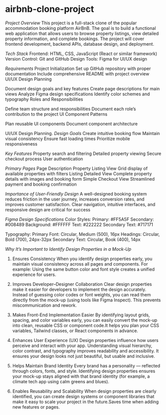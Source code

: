 # airbnb-clone-project

*Project Overview*
This project is a full-stack clone of the popular accommodation booking platform AirBnB. The goal is to build a functional web application that allows users to browse property listings, view detailed property information, and complete bookings. The project will cover frontend development, backend APIs, database design, and deployment.

*Tech Stack*
Frontend: HTML, CSS, JavaScript (React or similar framework)
Version Control: Git and GitHub
Design Tools: Figma for UI/UX design

*Requirements*
Project Initialization
Set up GitHub repository with proper documentation
Include comprehensive README with project overview
UI/UX Design Planning

Document design goals and key features
Create page descriptions for main views
Analyze Figma design specifications
Identify color schemes and typography
Roles and Responsibilities

Define team structure and responsibilities
Document each role’s contribution to the project
UI Component Patterns

Plan reusable UI components
Document component architecture


UI/UX Design Planning.
*Design Goals*
Create intuitive booking flow
Maintain visual consistency
Ensure fast loading times
Prioritize mobile responsiveness

*Key Features*
Property search and filtering
Detailed property viewing
Secure checkout process
User authentication

*Primary Pages*
Page	                  Description
Property Listing View 	Grid display of available properties with filters
Listing Detailed View 	Complete property details with images and booking form
Simple Checkout View	  Streamlined payment and booking confirmation

*Importance of User-Friendly Design*
A well-designed booking system reduces friction in the user journey, increases conversion rates, and improves customer satisfaction. Clear navigation, intuitive interfaces, and responsive design are critical for success

*Figma Design Specifications*
Color Styles:
Primary: #FF5A5F
Secondary: #008489
Background: #FFFFFF
Text: #222222
Secondary Text: #717171

Typography:
Primary Font: Circular, Medium (500), 16px
Headings: Circular, Bold (700), 24px-32px
Secondary Text: Circular, Book (400), 14px

*Why It’s Important to Identify Design Properties in a Mock-Up*
1. Ensures Consistency
When you identify design properties early, you maintain visual consistency across all pages and components.
 For example: Using the same button color and font style creates a unified experience for users.

2. Improves Developer–Designer Collaboration
Clear design properties make it easier for developers to implement the design accurately.
Instead of guessing color codes or font weights, you can read them directly from the mock-up (using tools like Figma Inspect).
This prevents miscommunication and rework.

 3. Makes Front-End Implementation Easier
By identifying layout grids, spacing, and color variables early, you can easily convert the mock-up into clean, reusable CSS or component code.It helps you plan your CSS variables, Tailwind classes, or React components in advance.

4. Enhances User Experience (UX)
Design properties influence how users perceive and interact with your app. Understanding visual hierarchy, color contrast, and typography improves readability and accessibility.
It ensures your design looks not just beautiful, but usable and inclusive.

5. Helps Maintain Brand Identity
Every brand has a personality — reflected through colors, fonts, and style.
Identifying design properties ensures your mock-up stays aligned with that brand identity (for example, a climate tech app using calm greens and blues).

6. Enables Reusability and Scalability
When design properties are clearly identified, you can create design systems or component libraries that make it easy to scale your project in the future.Saves time when adding new features or pages.
